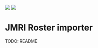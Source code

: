 [![](https://github.com/wormoworm/jmri-roster/workflows/importer-docker-build-publish/badge.svg)](https://github.com/wormoworm/jmri-roster "View on GitHub")
[![](https://img.shields.io/docker/pulls/tomhomewood/jmri-roster-importer)](https://hub.docker.com/repository/docker/tomhomewood/jmri-roster-importer "View on Docker")
# JMRI Roster importer

TODO: README